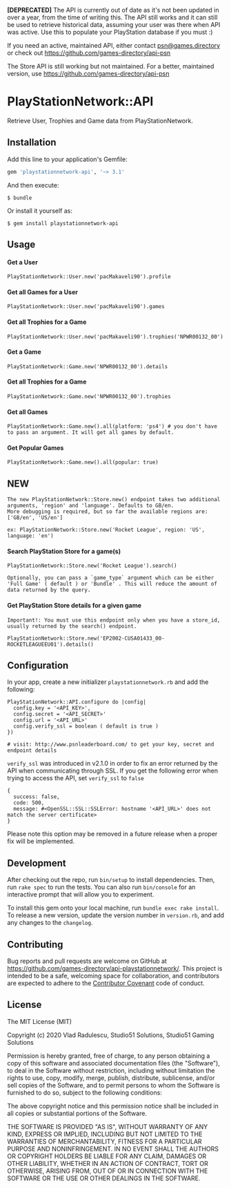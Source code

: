 **[DEPRECATED]** The API is currently out of date as it's not been updated in over a year, from the time of writing this.
The API still works and it can still be used to retrieve historical data, assuming your user was there when API was active.
Use this to populate your PlayStation database if you must :)

If you need an active, maintained API, either contact psn@games.directory or check out https://github.com/games-directory/api-psn

The Store API is still working but not maintained. For a better, maintained version, use https://github.com/games-directory/api-psn

# PlayStationNetwork::API

Retrieve User, Trophies and Game data from PlayStationNetwork.

## Installation

Add this line to your application's Gemfile:

```ruby
gem 'playstationnetwork-api', '~> 3.1'
```

And then execute:

    $ bundle

Or install it yourself as:

    $ gem install playstationnetwork-api

## Usage

#### Get a User
`PlayStationNetwork::User.new('pacMakaveli90').profile`

#### Get all Games for a User
`PlayStationNetwork::User.new('pacMakaveli90').games`


#### Get all Trophies for a Game
`PlayStationNetwork::User.new('pacMakaveli90').trophies('NPWR00132_00')`


#### Get a Game
`PlayStationNetwork::Game.new('NPWR00132_00').details`


#### Get all Trophies for a Game
`PlayStationNetwork::Game.new('NPWR00132_00').trophies`


#### Get all Games
`PlayStationNetwork::Game.new().all(platform: 'ps4') # you don't have to pass an argument. It will get all games by default.`

#### Get Popular Games
`PlayStationNetwork::Game.new().all(popular: true)`

## NEW

```
The new PlayStationNetwork::Store.new() endpoint takes two additional arguments, 'region' and 'language'. Defaults to GB/en.
More debugging is required, but so far the available regions are: ['GB/en', 'US/en']

ex: PlayStationNetwork::Store.new('Rocket League', region: 'US', language: 'en')
```

#### Search PlayStation Store for a game(s)
```
PlayStationNetwork::Store.new('Rocket League').search()

Optionally, you can pass a `game_type` argument which can be either 'Full Game' ( default ) or 'Bundle' . This will reduce the amount of data returned by the query.
```

#### Get PlayStation Store details for a given game
```
Important!: You must use this endpoint only when you have a store_id, usually returned by the search() endpoint.

PlayStationNetwork::Store.new('EP2002-CUSA01433_00-ROCKETLEAGUEEU01').details()
```

## Configuration

In your app, create a new initializer `playstationnetwork.rb` and add the following:

```
PlayStationNetwork::API.configure do |config|
  config.key = '<API_KEY>',
  config.secret = '<API_SECRET>'
  config.url = '<API_URL>'
  config.verify_ssl = boolean ( default is true )
})

# visit: http://www.psnleaderboard.com/ to get your key, secret and endpoint details
```

`verify_ssl` was introduced in v2.1.0 in order to fix an error returned by the API when communicating through SSL.
If you get the following error when trying to access the API, set `verify_ssl` to `false`
```
{ 
  success: false, 
  code: 500, 
  message: #<OpenSSL::SSL::SSLError: hostname '<API_URL>' does not match the server certificate>
}
```

Please note this option may be removed in a future release when a proper fix will be implemented.

## Development

After checking out the repo, run `bin/setup` to install dependencies. Then, run `rake spec` to run the tests. You can also run `bin/console` for an interactive prompt that will allow you to experiment.

To install this gem onto your local machine, run `bundle exec rake install`. To release a new version, update the version number in `version.rb`, and add any changes to the `changelog`.

## Contributing

Bug reports and pull requests are welcome on GitHub at https://github.com/games-directory/api-playstationnetwork/. This project is intended to be a safe, welcoming space for collaboration, and contributors are expected to adhere to the [Contributor Covenant](http://contributor-covenant.org) code of conduct.

## License

The MIT License (MIT)

Copyright (c) 2020 Vlad Radulescu, Studio51 Solutions, Studio51 Gaming Solutions

Permission is hereby granted, free of charge, to any person obtaining a copy
of this software and associated documentation files (the "Software"), to deal
in the Software without restriction, including without limitation the rights
to use, copy, modify, merge, publish, distribute, sublicense, and/or sell
copies of the Software, and to permit persons to whom the Software is
furnished to do so, subject to the following conditions:

The above copyright notice and this permission notice shall be included in
all copies or substantial portions of the Software.

THE SOFTWARE IS PROVIDED "AS IS", WITHOUT WARRANTY OF ANY KIND, EXPRESS OR
IMPLIED, INCLUDING BUT NOT LIMITED TO THE WARRANTIES OF MERCHANTABILITY,
FITNESS FOR A PARTICULAR PURPOSE AND NONINFRINGEMENT. IN NO EVENT SHALL THE
AUTHORS OR COPYRIGHT HOLDERS BE LIABLE FOR ANY CLAIM, DAMAGES OR OTHER
LIABILITY, WHETHER IN AN ACTION OF CONTRACT, TORT OR OTHERWISE, ARISING FROM,
OUT OF OR IN CONNECTION WITH THE SOFTWARE OR THE USE OR OTHER DEALINGS IN
THE SOFTWARE.
